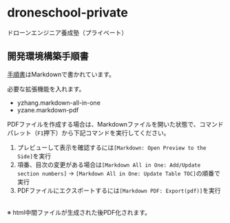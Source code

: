 # droneschool-private
ドローンエンジニア養成塾（プライベート）

## 開発環境構築手順書
[手順書](doc/drone-dev-env-setup-guide/)はMarkdownで書かれています。<br/>

必要な拡張機能を入れます。<br/>
- yzhang.markdown-all-in-one
- yzane.markdown-pdf

PDFファイルを作成する場合は、Markdownファイルを開いた状態で、コマンドパレット（`F1`押下）から下記コマンドを実行してください。
1. プレビューして表示を確認するには`[Markdown: Open Preview to the Side]`を実行
2. 項番、目次の変更がある場合は`[Markdown All in One: Add/Update section numbers]` → `[Markdown All in One: Update Table TOC]`の順番で実行
4. PDFファイルにエクスポートするには`[Markdown PDF: Export(pdf)]`を実行

<br/>
※ html中間ファイルが生成された後PDF化されます。
